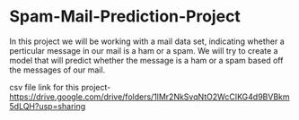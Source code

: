 # Spam-Mail-Prediction-Project

In this project we will be working with a mail data set, indicating whether a perticular message in our mail is a ham or a spam. We will try to create a model that will predict whether the message is a ham or a spam based off the messages of our mail.

csv file link for this project- https://drive.google.com/drive/folders/1lMr2NkSvqNtO2WcCIKG4d9BVBkm5dLQH?usp=sharing
